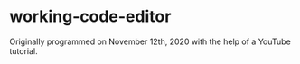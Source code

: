 # working-code-editor

Originally programmed on November 12th, 2020 with the help of a YouTube tutorial.
